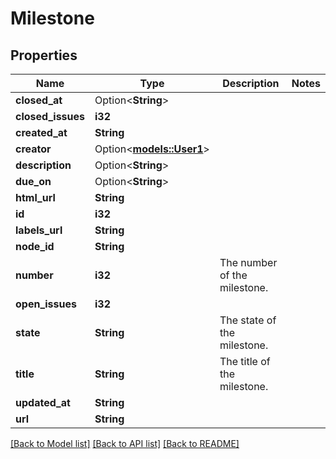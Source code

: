 # Milestone

## Properties

Name | Type | Description | Notes
------------ | ------------- | ------------- | -------------
**closed_at** | Option<**String**> |  | 
**closed_issues** | **i32** |  | 
**created_at** | **String** |  | 
**creator** | Option<[**models::User1**](User_1.md)> |  | 
**description** | Option<**String**> |  | 
**due_on** | Option<**String**> |  | 
**html_url** | **String** |  | 
**id** | **i32** |  | 
**labels_url** | **String** |  | 
**node_id** | **String** |  | 
**number** | **i32** | The number of the milestone. | 
**open_issues** | **i32** |  | 
**state** | **String** | The state of the milestone. | 
**title** | **String** | The title of the milestone. | 
**updated_at** | **String** |  | 
**url** | **String** |  | 

[[Back to Model list]](../README.md#documentation-for-models) [[Back to API list]](../README.md#documentation-for-api-endpoints) [[Back to README]](../README.md)


